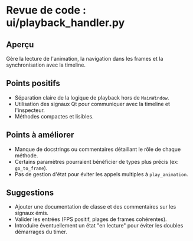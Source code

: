 # Revue de code : ui/playback_handler.py

## Aperçu
Gère la lecture de l'animation, la navigation dans les frames et la synchronisation avec la timeline.

## Points positifs
- Séparation claire de la logique de playback hors de `MainWindow`.
- Utilisation des signaux Qt pour communiquer avec la timeline et l'inspecteur.
- Méthodes compactes et lisibles.

## Points à améliorer
- Manque de docstrings ou commentaires détaillant le rôle de chaque méthode.
- Certains paramètres pourraient bénéficier de types plus précis (ex: `go_to_frame`).
- Pas de gestion d'état pour éviter les appels multiples à `play_animation`.

## Suggestions
- Ajouter une documentation de classe et des commentaires sur les signaux émis.
- Valider les entrées (FPS positif, plages de frames cohérentes).
- Introduire éventuellement un état "en lecture" pour éviter les doubles démarrages du timer.
